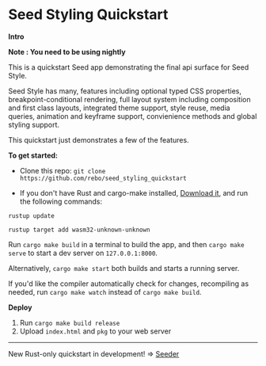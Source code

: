 # Seed Styling Quickstart

**Intro**

**Note : You need to be using nightly**

This is a quickstart Seed app demonstrating the final api surface for Seed Style.

Seed Style has many, features including optional typed CSS properties, breakpoint-conditional rendering, full layout system including composition and first class layouts, integrated theme support, style reuse, media queries, animation and keyframe support, convienience methods and global styling support.

This quickstart just demonstrates a few of the features.

**To get started:**

- Clone this repo: `git clone https://github.com/rebo/seed_styling_quickstart`

- If you don't have Rust and cargo-make installed, [Download it](https://www.rust-lang.org/tools/install), and run the following commands:

`rustup update`

`rustup target add wasm32-unknown-unknown`

Run `cargo make build` in a terminal to build the app, and then `cargo make serve` to start a dev server
on `127.0.0.1:8000`.

Alternatively, `cargo make start` both builds and starts a running server.

If you'd like the compiler automatically check for changes, recompiling as
needed, run `cargo make watch` instead of `cargo make build`.

**Deploy**

1. Run `cargo make build release`
2. Upload `index.html` and `pkg` to your web server

---

New Rust-only quickstart in development! => [Seeder](https://github.com/MartinKavik/seeder)
